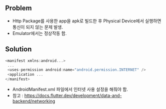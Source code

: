 ## Problem
- Http Package를 사용한 app을 apk로 빌드한 후 Physical Device에서 실행하면 통신이 되지 않는 문제 발생.
- Emulator에서는 정상작동 함.

## Solution
```dart
<manifest xmlns:android...>
 ...
 <uses-permission android:name="android.permission.INTERNET" />
 <application ...
</manifest>
```
- AndroidManifest.xml 파일에서 인터넷 사용 설정을 해줘야 함.
- 참고 : https://docs.flutter.dev/development/data-and-backend/networking